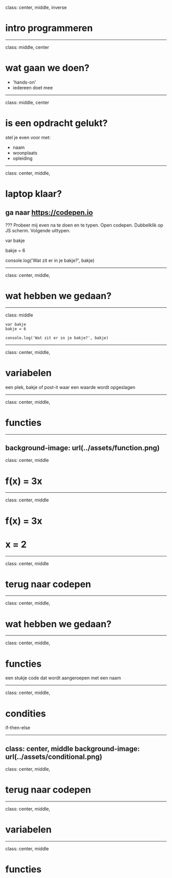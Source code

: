
class: center, middle, inverse

# intro programmeren

---
class: middle, center
# wat gaan we doen?

- 'hands-on' 
- iedereen doet mee
---
class: middle, center
# is een opdracht gelukt?

stel je even voor met:
- naam
- woonplaats
- opleiding
---
class: center, middle,
# laptop klaar?
## ga naar https://codepen.io

???
Probeer mij even na te doen en te typen.
Open codepen. Dubbelklik op JS scherm.
Volgende uittypen.

var bakje

bakje = 6

console.log('Wat zit er in je bakje?', bakje)

---
class: center, middle,
# wat hebben we gedaan?
---
class: middle
```
var bakje
bakje = 6

console.log('Wat zit er in je bakje?', bakje)
```
---

class: center, middle,
# variabelen
 een plek, bakje of post-it waar een waarde wordt opgeslagen

---
class: center, middle,
# functies
---
background-image: url(../assets/function.png)
---
class: center, middle
# f(x) = 3x
---
class: center, middle
# f(x) = 3x
# x = 2
---
class: center, middle
# terug naar codepen

---
class: center, middle,
# wat hebben we gedaan?

---
class: center, middle,
# functies
een stukje code dat wordt aangeroepen met een naam

---
class: center, middle,
# condities
if-then-else

---
class: center, middle
background-image: url(../assets/conditional.png)
---
class: center, middle,

# terug naar codepen
---

class: center, middle,
# variabelen

---
class: center, middle
# functies
